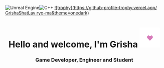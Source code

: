 ![Unreal Engine](https://img.shields.io/badge/unrealengine-%23313131.svg?style=for-the-badge&logo=unrealengine&logoColor=white)![C++](https://img.shields.io/badge/c++-%2300599C.svg?style=for-the-badge&logo=c%2B%2B&logoColor=white)  [![trophy](https://github-profile-trophy.vercel.app/
GrishaShatLav
ryo-ma&theme=onedark)](https://github.com/ryo-ma/github-profile-trophy)
<h1 align="center">Hello and welcome, I'm Grisha</a> 
<img src="https://github.com/GrishaShatLav/Gif/blob/master/Gif/Heart.gif" height="64"/></h1>
<h3 align="center">Game Developer, Engineer and Student</h3>

  
